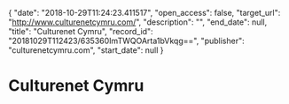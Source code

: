{
  "date": "2018-10-29T11:24:23.411517", 
  "open_access": false, 
  "target_url": "http://www.culturenetcymru.com/", 
  "description": "", 
  "end_date": null, 
  "title": "Culturenet Cymru", 
  "record_id": "20181029T112423/635360ImTWQOArta1bVkqg==", 
  "publisher": "culturenetcymru.com", 
  "start_date": null
}

# Culturenet Cymru

